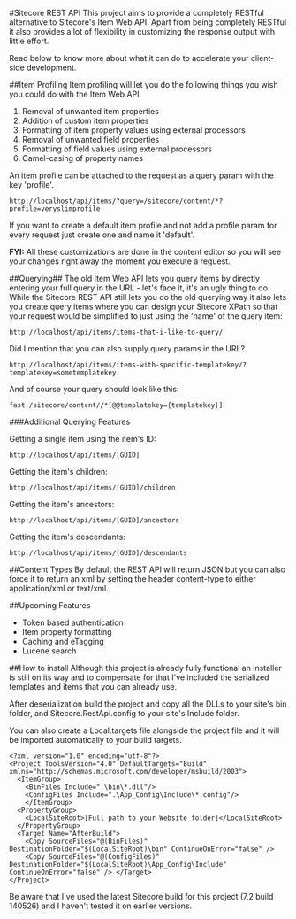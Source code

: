 #Sitecore REST API
This project aims to provide a completely RESTful alternative to Sitecore's Item Web API. Apart from being completely RESTful it also provides a lot of flexibility in customizing the response output with little effort.

Read below to know more about what it can do to accelerate your client-side development.

##Item Profiling
Item profiling will let you do the following things you wish you could do with the Item Web API

1. Removal of unwanted item properties
2. Addition of custom item properties
3. Formatting of item property values using external processors
3. Removal of unwanted field properties
4. Formatting of field values using external processors
5. Camel-casing of property names

An item profile can be attached to the request as a query param with the key 'profile'.
```
http://localhost/api/items/?query=/sitecore/content/*?profile=veryslimprofile
```
If you want to create a default item profile and not add a profile param for every request just create one and name it 'default'.

**FYI:** All these customizations are done in the content editor so you will see your changes right away the moment you execute a request.

##Querying##
The old Item Web API lets you query items by directly entering your full query in the URL - let's face it, it's an ugly thing to do. While the Sitecore REST API still lets you do the old querying way it also lets you create query items where you can design your Sitecore XPath so that your request would be simplified to just using the 'name' of the query item:

```
http://localhost/api/items/items-that-i-like-to-query/
```

Did I mention that you can also supply query params in the URL?

```
http://localhost/api/items/items-with-specific-templatekey/?templatekey=sometemplatekey
```

And of course your query should look like this:
```
fast:/sitecore/content//*[@@templatekey={templatekey}]
```
###Additional Querying Features


Getting a single item using the item's ID:
```
http://localhost/api/items/[GUID]
```
Getting the item's children:
```
http://localhost/api/items/[GUID]/children
```
Getting the item's ancestors:
```
http://localhost/api/items/[GUID]/ancestors
```
Getting the item's descendants:
```
http://localhost/api/items/[GUID]/descendants
```
##Content Types
By default the REST API will return JSON but you can also force it to return an xml by setting the header content-type to either application/xml or text/xml. 

##Upcoming Features
* Token based authentication
* Item property formatting
* Caching and eTagging
* Lucene search

##How to install
Although this project is already fully functional an installer is still on its way and to compensate for that I've included the serialized templates and items that you can already use.

After deserialization build the project and copy all the DLLs to your site's bin folder, and Sitecore.RestApi.config to your site's Include folder.

You can also create a Local.targets file alongside the project file and it will be imported automatically to your build targets.
```
<?xml version="1.0" encoding="utf-8"?>
<Project ToolsVersion="4.0" DefaultTargets="Build" xmlns="http://schemas.microsoft.com/developer/msbuild/2003">
  <ItemGroup>
    <BinFiles Include=".\bin\*.dll"/>
    <ConfigFiles Include=".\App_Config\Include\*.config"/>
    </ItemGroup>
  <PropertyGroup>
    <LocalSiteRoot>[Full path to your Website folder]</LocalSiteRoot>
  </PropertyGroup>
  <Target Name="AfterBuild">
    <Copy SourceFiles="@(BinFiles)" DestinationFolder="$(LocalSiteRoot)\bin" ContinueOnError="false" />
    <Copy SourceFiles="@(ConfigFiles)" DestinationFolder="$(LocalSiteRoot)\App_Config\Include" ContinueOnError="false" /> </Target>
</Project>
```
Be aware that I've used the latest Sitecore build for this project (7.2 build 140526) and I haven't tested it on earlier versions.

